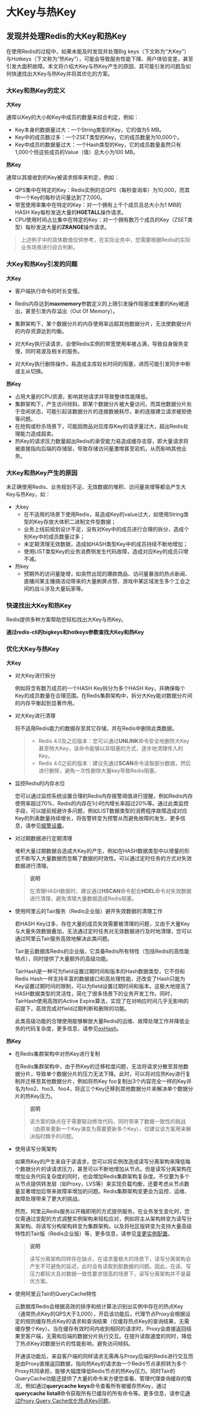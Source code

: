 # 大Key与热Key



 

## 发现并处理Redis的大Key和热Key

在使用Redis的过程中，如果未能及时发现并处理Big keys（下文称为“大Key”）与Hotkeys（下文称为“热Key”），可能会导致服务性能下降、用户体验变差，甚至引发大面积故障。本文将介绍大Key与热Key产生的原因、其可能引发的问题及如何快速找出大Key与热Key并将其优化的方案。



### 大Key和热Key的定义

**大Key**

通常以Key的大小和Key中成员的数量来综合判定，例如：

- Key本身的数据量过大：一个String类型的Key，它的值为5 MB。
- Key中的成员数过多：一个ZSET类型的Key，它的成员数量为10,000个。
- Key中成员的数据量过大：一个Hash类型的Key，它的成员数量虽然只有1,000个但这些成员的Value（值）总大小为100 MB。



**热Key**

通常以其接收到的Key被请求频率来判定，例如：

- QPS集中在特定的Key：Redis实例的总QPS（每秒查询率）为10,000，而其中一个Key的每秒访问量达到了7,000。
- 带宽使用率集中在特定的Key：对一个拥有上千个成员且总大小为1 MB的HASH Key每秒发送大量的**HGETALL**操作请求。
- CPU使用时间占比集中在特定的Key：对一个拥有数万个成员的Key（ZSET类型）每秒发送大量的**ZRANGE**操作请求。

>上述例子中的具体数值仅供参考，在实际业务中，您需要根据Redis的实际业务场景进行综合判断。



### **大Key和热Key引发的问题**

**大Key**

- 客户端执行命令的时长变慢。
- Redis内存达到**maxmemory**参数定义的上限引发操作阻塞或重要的Key被逐出，甚至引发内存溢出（Out Of Memory）。
- 集群架构下，某个数据分片的内存使用率远超其他数据分片，无法使数据分片的内存资源达到均衡。

- 对大Key执行读请求，会使Redis实例的带宽使用率被占满，导致自身服务变慢，同时易波及相关的服务。
- 对大Key执行删除操作，易造成主库较长时间的阻塞，进而可能引发同步中断或主从切换。



**热Key**

- 占用大量的CPU资源，影响其他请求并导致整体性能降低。
- 集群架构下，产生访问倾斜，即某个数据分片被大量访问，而其他数据分片处于空闲状态，可能引起该数据分片的连接数被耗尽，新的连接建立请求被拒绝等问题。
- 在抢购或秒杀场景下，可能因商品对应库存Key的请求量过大，超出Redis处理能力造成超卖。
- 热Key的请求压力数量超出Redis的承受能力易造成缓存击穿，即大量请求将被直接指向后端的存储层，导致存储访问量激增甚至宕机，从而影响其他业务。



### 大Key和热Key产生的原因

未正确使用Redis、业务规划不足、无效数据的堆积、访问量突增等都会产生大Key与热Key，如：

- 大key
  - 在不适用的场景下使用Redis，易造成Key的value过大，如使用String类型的Key存放大体积二进制文件型数据；
  - 业务上线前规划设计不足，没有对Key中的成员进行合理的拆分，造成个别Key中的成员数量过多；
  - 未定期清理无效数据，造成如HASH类型Key中的成员持续不断地增加；
  - 使用LIST类型Key的业务消费侧发生代码故障，造成对应Key的成员只增不减。
- 热key
  - 预期外的访问量陡增，如突然出现的爆款商品、访问量暴涨的热点新闻、直播间某主播搞活动带来的大量刷屏点赞、游戏中某区域发生多个工会之间的战斗涉及大量玩家等。





### 快速找出大Key和热Key

Redis提供多种方案帮助您轻松找出大Key与热Key。

**通过redis-cli的bigkeys和hotkeys参数查找大Key和热Key**

### **优化大Key与热Key**

**大Key**

- 对大Key进行拆分

  例如将含有数万成员的一个HASH Key拆分为多个HASH Key，并确保每个Key的成员数量在合理范围。在Redis集群架构中，拆分大Key能对数据分片间的内存平衡起到显著作用。

- 对大Key进行清理

  将不适用Redis能力的数据存至其它存储，并在Redis中删除此类数据。

  >- Redis 4.0及之后版本：您可以通过**UNLINK**命令安全地删除大Key甚至特大Key，该命令能够以非阻塞的方式，逐步地清理传入的Key。
  >- Redis 4.0之前的版本：建议先通过**SCAN**命令读取部分数据，然后进行删除，避免一次性删除大量key导致Redis阻塞。

- 监控Redis的内存水位

  您可以通过监控系统设置合理的Redis内存报警阈值进行提醒，例如Redis内存使用率超过70%、Redis的内存在1小时内增长率超过20%等。通过此类监控手段，可以提前规避许多问题，例如LIST数据类型的消费程序故障造成对应Key的列表数量持续增长，将告警转变为预警从而避免故障的发生，更多信息，请参见[报警设置](https://help.aliyun.com/zh/redis/user-guide/alert-settings#concept-sj5-m2z-5db)。

- 对过期数据进行定期清理

  堆积大量过期数据会造成大Key的产生，例如在HASH数据类型中以增量的形式不断写入大量数据而忽略了数据的时效性。可以通过定时任务的方式对失效数据进行清理。

  >**说明**
  >
  >在清理HASH数据时，建议通过**HSCAN**命令配合**HDEL**命令对失效数据进行清理，避免清理大量数据造成Redis阻塞。

- 使用阿里云的Tair服务（Redis企业版）避开失效数据的清理工作

  若HASH Key过多，存在大量的成员失效需要被清理的问题，又由于大量Key与大量失效数据叠加，无法通过定时任务对无效数据进行及时地清理，您可以通过阿里云Tair服务高效地解决此类问题。

  Tair是云数据库Redis的企业版，它具备Redis所有特性（包括Redis的高性能特点），同时提供了大量额外的高级功能。

  TairHash是一种可为field设置过期时间和版本的Hash数据类型，它不但和Redis Hash一样支持丰富的数据接口和高处理性能，还改变了Hash只能为Key设置过期时间的限制，可以为field设置过期时间和版本。这极大地提高了HASH数据类型的灵活性，简化了很多场景下的业务开发工作。同时，TairHash使用高效的Active Expire算法，实现了在对响应时间几乎无影响的前提下，高效完成对field过期判断和删除的功能。

  此类高级功能的合理使用能够解放大量Redis的运维、故障处理工作并降低业务的代码复杂度，更多信息，请参见[exHash](https://help.aliyun.com/zh/tair/developer-reference/exhash#concept-2353551)。

  

  

**热Key**

- 在Redis集群架构中对热Key进行复制

  在Redis集群架构中，由于热Key的迁移粒度问题，无法将请求分散至其他数据分片，导致单个数据分片的压力无法下降。此时，可以将对应热Key进行复制并迁移至其他数据分片，例如将热Key foo复制出3个内容完全一样的Key并名为foo2、foo3、foo4，将这三个Key迁移到其他数据分片来解决单个数据分片的热Key压力。

  >**说明**
  >
  >该方案的缺点在于需要联动修改代码，同时带来了数据一致性的挑战（由原来更新一个Key演变为需要更新多个Key），仅建议该方案用来解决临时棘手的问题。

- 使用读写分离架构

  如果热Key的产生来自于读请求，您可以将实例改造成读写分离架构来降低每个数据分片的读请求压力，甚至可以不断地增加从节点。但是读写分离架构在增加业务代码复杂度的同时，也会增加Redis集群架构复杂度。不仅要为多个从节点提供转发层（如Proxy，LVS等）来实现负载均衡，还要考虑从节点数量显著增加后带来故障率增加的问题。Redis集群架构变更会为监控、运维、故障处理带来了更大的挑战。

  然而，阿里云Redis服务以开箱即用的方式提供服务。在业务发生变化时，您仅需通过变配的方式调整实例架构来轻松应对，例如将主从架构转变为读写分离架构、将读写分构架构转变为集群架构，以及将社区版转变为支持大量高级特性的Tair版（Redis企业版）等，更多信息，请参见[变更实例配置](https://help.aliyun.com/zh/redis/user-guide/change-the-configurations-of-an-instance#concept-mgf-z25-tdb)。

  >**说明**
  >
  >读写分离架构同样存在缺点，在请求量极大的场景下，读写分离架构会产生不可避免的延迟，此时会有读取到脏数据的问题。因此，在读、写压力都较大且对数据一致性要求很高的场景下，读写分离架构并不是最优方案。

- 使用阿里云Tair的QueryCache特性

  云数据库Redis会根据高效的排序和统计算法识别出实例中存在的热点Key（通常热点Key的QPS大于3,000），开启该功能后，代理节点Proxy会根据设定的规则缓存热点Key的请求和查询结果（仅缓存热点Key的查询结果，无需缓存整个Key）。当在缓存有效时间内收到相同的请求时，Proxy会直接返回结果至客户端，无需和后端的数据分片执行交互。在提升读取速度的同时，降低了热点Key对数据分片的性能影响，避免访问倾斜。

  开通该功能后，来自客户端的同样请求无需再与Proxy后端的Redis进行交互而是由Proxy直接返回数据，指向热Key的请求由一个Redis节点承担转为多个Proxy共同承担，能够大幅度降低Redis节点的热Key压力。同时Tair的QueryCache功能还提供了大量的命令来方便您查看、管理代理查询缓存的情况，例如通过**querycache keys**命令查看所有被缓存热Key，通过**querycache listall**命令获取所有已缓存的所有命令等。更多信息，请参见[通过Proxy Query Cache优化热点Key问题](https://help.aliyun.com/zh/redis/user-guide/use-proxy-query-cache-to-address-issues-caused-by-hotkeys#task-2078219)。

